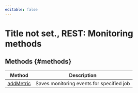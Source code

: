 ```yaml
---
editable: false
---
```


# Title not set., REST: Monitoring methods


## Methods {#methods}
Method | Description
--- | ---
[addMetric](addMetric.md) | Saves monitoring events for specified job